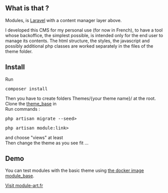 ## What is that ?
<p>Modules, is <a href="https://laravel.com/">Laravel</a> with a content manager layer above.</p>
<p>I developed this CMS for my personal use (for now in French), to have a tool whose backoffice, the simplest possible, is intended only for the end user to manage its contents.
The html structure, the styles, the javascript and possibly additional php classes are worked separately in the files of the theme folder.</p>

## Install
Run
<pre>composer install</pre>
Then you have to create folders Themes/{your theme name}/ at the root.<br>
Clone the <a href="https://framagit.org/module-art/theme-base" target="_blank">theme_base</a> in<br>
Run commands :<br>
<pre>php artisan migrate --seed></pre>
<pre>php artisan module:link></pre>
and choose "views" at least<br>
Then change the theme as you see fit ...

## Demo
You can test modules with the basic theme using <a href="https://hub.docker.com/r/moduleart/module_base" target="_blank">the docker image module_base</a>.

<a href="https://module-art.fr" target="_blank">Visit module-art.fr</a>
